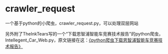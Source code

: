# crawler_request

一个基于python的小爬虫，crawler_request.py，可以处理双层网站

另外附了TheInkTears写的一个“下载恩智浦智能车竞赛技术报告”的python爬虫，Intellegent_Car_Web.py，原文链接在这：[《python爬虫下载恩智浦智能车竞赛技术报告》](https://thelnktears.github.io/2020/04/01/python%E7%88%AC%E8%99%AB%E4%B8%8B%E8%BD%BD%E6%81%A9%E6%99%BA%E6%B5%A6%E6%99%BA%E8%83%BD%E8%BD%A6%E7%AB%9E%E8%B5%9B%E6%8A%80%E6%9C%AF%E6%8A%A5%E5%91%8A/)
